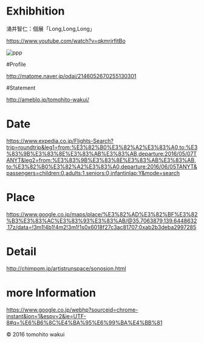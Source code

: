 # Exhibhition

涌井智仁：個展「Long,Long,Long」

https://www.youtube.com/watch?v=qkmrjrfitBo

<img src="http://i.imgur.com/CyMIXkk.jpg" alt="ppp" title="zzz">

#Profile

http://matome.naver.jp/odai/2146052670255130301

#Statement

http://ameblo.jp/tomohito-wakui/

# Date

https://www.expedia.co.jp/Flights-Search?trip=roundtrip&leg1=from:%E3%82%B0%E3%82%A2%E3%83%A0,to:%E3%83%9B%E3%83%8E%E3%83%AB%E3%83%AB,departure:2016/05/07TANYT&leg2=from:%E3%83%9B%E3%83%8E%E3%83%AB%E3%83%AB,to:%E3%82%B0%E3%82%A2%E3%83%A0,departure:2016/06/05TANYT&passengers=children:0,adults:1,seniors:0,infantinlap:Y&mode=search

# Place

https://www.google.co.jp/maps/place/%E3%82%AD%E3%82%BF%E3%82%B3%E3%83%AC%E3%83%93%E3%83%AB/@35.7063879,139.6448632,17z/data=!3m1!4b1!4m2!3m1!1s0x6018f27c3ac81707:0xab2b3deba2997285

# Detail

http://chimpom.jp/artistrunspace/sonosion.html

# more Information

https://www.google.co.jp/webhp?sourceid=chrome-instant&ion=1&espv=2&ie=UTF-8#q=%E6%B6%8C%E4%BA%95%E6%99%BA%E4%BB%81




© 2016 tomohito wakui
